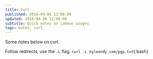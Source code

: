 ```yaml
---
title: Curl
published: 2016-04-06 12:00:00
updated: 2016-04-06 12:00:00
subtitle: Quick notes on common usages
tags: notes, curl
---
```


Some notes below on curl.

Follow redirects, use the `-L` flag. `curl -L kyleondy.com/pgp.txt`{.bash}
